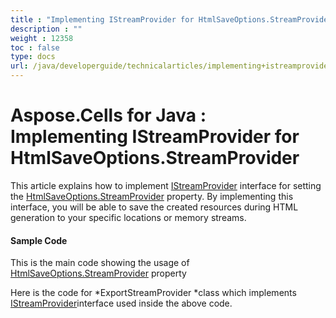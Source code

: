 ```yaml
---
title : "Implementing IStreamProvider for HtmlSaveOptions.StreamProvider" 
description : "" 
weight : 12358 
toc : false
type: docs
url: /java/developerguide/technicalarticles/implementing+istreamprovider+for+htmlsaveoptions.streamprovider/
---
```


# Aspose.Cells for Java : Implementing IStreamProvider for HtmlSaveOptions.StreamProvider


This article explains how to implement [IStreamProvider](https://apireference.aspose.com/java/cells/com.aspose.cells/IStreamProvider) interface for setting the [HtmlSaveOptions.StreamProvider](https://apireference.aspose.com/java/cells/com.aspose.cells/htmlsaveoptions#StreamProvider) property. By implementing this interface, you will be able to save the created resources during HTML generation to your specific locations or memory streams.

#### Sample Code

This is the main code showing the usage of [HtmlSaveOptions.StreamProvider](https://apireference.aspose.com/java/cells/com.aspose.cells/htmlsaveoptions#StreamProvider) property


Here is the code for *ExportStreamProvider *class which implements [IStreamProvider](https://apireference.aspose.com/java/cells/com.aspose.cells/IStreamProvider)interface used inside the above code.

